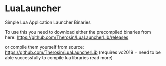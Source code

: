# LuaLauncher
Simple Lua Application Launcher Binaries

To use this you need to download either the precompiled binaries from here: https://github.com/Therosin/LuaLauncherLib/releases

or compile them yourself from source: https://github.com/Therosin/LuaLauncherLib
(requires vc2019 + need to be able successfully to compile lua libraries read more)
